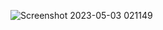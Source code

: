 ![Screenshot 2023-05-03 021149](https://user-images.githubusercontent.com/131616660/235781708-85d8be9c-4c8c-4dff-a01f-13e462225c09.png)
